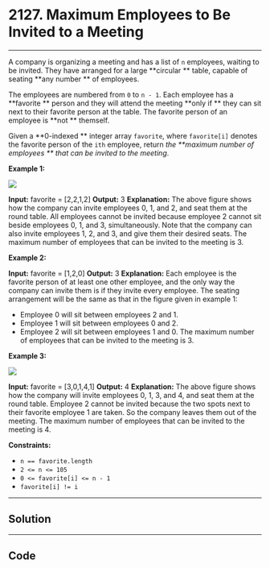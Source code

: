 # 2127. Maximum Employees to Be Invited to a Meeting

---

A company is organizing a meeting and has a list of `n` employees, waiting to be invited. They have arranged for a large **circular ** table, capable of seating **any number ** of employees.

The employees are numbered from `0` to `n - 1`. Each employee has a **favorite ** person and they will attend the meeting **only if ** they can sit next to their favorite person at the table. The favorite person of an employee is **not ** themself.

Given a **0-indexed ** integer array `favorite`, where `favorite[i]` denotes the favorite person of the `ith` employee, return _the **maximum number of employees ** that can be invited to the meeting_.

 

**Example 1:**

![](https://assets.leetcode.com/uploads/2021/12/14/ex1.png)


**Input:** favorite = [2,2,1,2]
**Output:** 3
**Explanation:**
The above figure shows how the company can invite employees 0, 1, and 2, and seat them at the round table.
All employees cannot be invited because employee 2 cannot sit beside employees 0, 1, and 3, simultaneously.
Note that the company can also invite employees 1, 2, and 3, and give them their desired seats.
The maximum number of employees that can be invited to the meeting is 3. 


**Example 2:**


**Input:** favorite = [1,2,0]
**Output:** 3
**Explanation:** 
Each employee is the favorite person of at least one other employee, and the only way the company can invite them is if they invite every employee.
The seating arrangement will be the same as that in the figure given in example 1:
- Employee 0 will sit between employees 2 and 1.
- Employee 1 will sit between employees 0 and 2.
- Employee 2 will sit between employees 1 and 0.
The maximum number of employees that can be invited to the meeting is 3.


**Example 3:**

![](https://assets.leetcode.com/uploads/2021/12/14/ex2.png)


**Input:** favorite = [3,0,1,4,1]
**Output:** 4
**Explanation:**
The above figure shows how the company will invite employees 0, 1, 3, and 4, and seat them at the round table.
Employee 2 cannot be invited because the two spots next to their favorite employee 1 are taken.
So the company leaves them out of the meeting.
The maximum number of employees that can be invited to the meeting is 4.


 

**Constraints:**

  * `n == favorite.length`
  * `2 <= n <= 105`
  * `0 <= favorite[i] <= n - 1`
  * `favorite[i] != i`

---

## Solution



---

## Code
```python


```